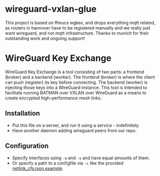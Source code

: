 # wireguard-vxlan-glue

This project is based on ffmucs wgkex, and drops everything mqtt related, as routers in hannover have to be registered manually and we really just want wireguard, and not mqtt infrastructure.
Thanks to munich for their outstanding work and ongoing support!

# WireGuard Key Exchange

WireGuard Key Exchange is a tool consisting of two parts: a frontend (broker) and a backend (worker). The frontend (broker) is where the client can push (register) its key before connecting. The backend (worker) is injecting those keys into a WireGuard instance.
This tool is intended to facilitate running BATMAN over VXLAN over WireGuard as a means to create encrypted high-performance mesh links.

## Installation

* Put this file on a server, and run it using a service - indefinitely.
* Have another daemon adding wireguard peers from our repo.

## Configuration

* Specify interfaces using `-w` and `-x` and have equal amounts of them.
* Or specify a path to a configfile via `-c` like the provided [netlink_cfg.json.example](netlink_cfg.json.example).


